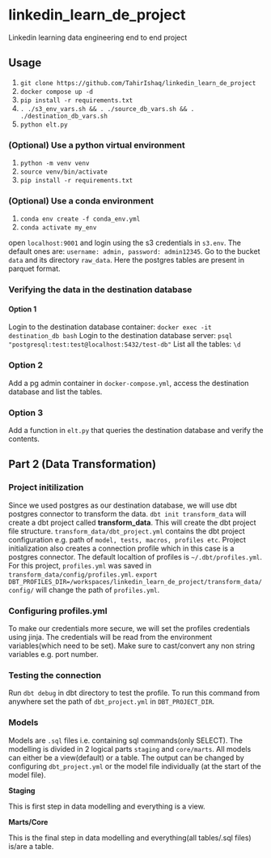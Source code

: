 # linkedin_learn_de_project
Linkedin learning data engineering end to end project

## Usage
1. `git clone https://github.com/TahirIshaq/linkedin_learn_de_project`
2. `docker compose up -d`
3. `pip install -r requirements.txt`
4. `. ./s3_env_vars.sh && . ./source_db_vars.sh && . ./destination_db_vars.sh`
5. `python elt.py`

### (Optional) Use a python virtual environment
1. `python -m venv venv`
2. `source venv/bin/activate`
3. `pip install -r requirements.txt`

### (Optional) Use a conda environment
1. `conda env create -f conda_env.yml`
2. `conda activate my_env`

open `localhost:9001` and login using the s3 credentials in `s3.env`. The default ones are: `username: admin, password: admin12345`. Go to the bucket `data` and its directory `raw_data`. Here the postgres tables are present in parquet format.

### Verifying the data in the destination database
#### Option 1
Login to the destination database container: `docker exec -it destination_db bash`
Login to the destination database server: `psql "postgresql:test:test@localhost:5432/test-db"`
List all the tables: `\d`
### Option 2
Add a pg admin container in `docker-compose.yml`, access the destination database and list the tables.
### Option 3
Add a function in `elt.py` that queries the destination database and verify the contents.

## Part 2 (Data Transformation)
### Project initilization
Since we used postgres as our destination database, we will use dbt postgres connector to transform the data.
`dbt init transform_data` will create a dbt project called **transform_data**. This will create the dbt project file structure.
`transform_data/dbt_project.yml` contains the dbt project configuration e.g. path of `model, tests, macros, profiles etc`. Project initialization also creates a connection profile which in this case is a postgres connector. The default localtion of profiles is `~/.dbt/profiles.yml`. For this project, `profiles.yml` was saved in `transform_data/config/profiles.yml`. `export DBT_PROFILES_DIR=/workspaces/linkedin_learn_de_project/transform_data/config/` will change the path of `profiles.yml`.
### Configuring profiles.yml
To make our credentials more secure, we will set the profiles credentials using jinja. The credentials will be read from the environment variables(which need to be set). Make sure to cast/convert any non string variables e.g. port number.
### Testing the connection
Run `dbt debug` in dbt directory to test the profile. To run this command from anywhere set the path of `dbt_project.yml` in `DBT_PROJECT_DIR`.
### Models
Models are `.sql` files i.e. containing sql commands(only SELECT). The modelling is divided in 2 logical parts `staging` and `core/marts`.
All models can either be a view(default) or a table. The output can be changed by configuring `dbt_project.yml` or the model file individually (at the start of the model file).

**Staging**

This is first step in data modelling and everything is a view.

**Marts/Core**

This is the final step in data modelling and everything(all tables/.sql files) is/are a table.